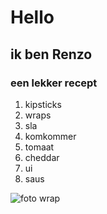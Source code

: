 # Hello
## ik ben Renzo 
### een lekker recept
1. kipsticks 
2. wraps
3. sla
4. komkommer
5. tomaat
6. cheddar
7. ui
8. saus

![foto wrap](wraps.jpg)